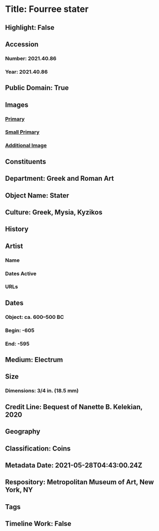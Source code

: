 # Title: Fourree stater
## Highlight: False
## Accession
### Number: 2021.40.86
### Year: 2021.40.86
## Public Domain: True
## Images
### [Primary](https://images.metmuseum.org/CRDImages/gr/original/KN369.JPG)
### [Small Primary](https://images.metmuseum.org/CRDImages/gr/web-large/KN369.JPG)
### [Additional Image](https://images.metmuseum.org/CRDImages/gr/original/KN369a.jpg)
## Constituents
## Department: Greek and Roman Art
## Object Name: Stater
## Culture: Greek, Mysia, Kyzikos
## History
## Artist
### Name
### Dates Active
### URLs
## Dates
### Object: ca. 600–500 BC
### Begin: -605
### End: -595
## Medium: Electrum
## Size
### Dimensions: 3/4 in. (18.5 mm)
## Credit Line: Bequest of Nanette B. Kelekian, 2020
## Geography
## Classification: Coins
## Metadata Date: 2021-05-28T04:43:00.24Z
## Respository: Metropolitan Museum of Art, New York, NY
## Tags
## Timeline Work: False